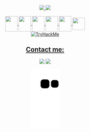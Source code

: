 

<div align="center">
  <a href="https://github.com/vanysai">
<img height="150em" src="https://github-readme-stats.vercel.app/api?username=vanysai&show_icons=true&theme=omni"/>
  <img height="150em" src="https://github-readme-stats.vercel.app/api/top-langs/?username=vanysai&layout=compact&langs_count=7&theme=omni"/>
</div>

<div align='center'> <br>

 <img align="center" height="50" width="40" src="https://cdn.jsdelivr.net/gh/devicons/devicon/icons/html5/html5-original.svg" />
 <img align="center" height="50" width="40" src="https://cdn.jsdelivr.net/gh/devicons/devicon/icons/css3/css3-original.svg" />
 <img align="center" height="50" width="40" src="https://cdn.jsdelivr.net/gh/devicons/devicon/icons/react/react-original.svg" />
 <img align="center" height="50" width="40" src="https://cdn.jsdelivr.net/gh/devicons/devicon/icons/javascript/javascript-original.svg" />
<!--  <img align="center" height="50" width="40" src="https://cdn.jsdelivr.net/gh/devicons/devicon/icons/python/python-original.svg" /> -->
 <img align="center" height="50" width="40" src="https://cdn.jsdelivr.net/gh/devicons/devicon/icons/linux/linux-original.svg" />
 <img align="center" height="40" width="40" src="https://avatars.githubusercontent.com/u/4604537?s=200&v=4" />
<br>
  <img src="https://tryhackme-badges.s3.amazonaws.com/vanysai.png" alt="TryHackMe">





 
 
## Contact me:
  <div>
<a href = "mailto:jaizamsf@gmail.com"><img src="https://img.shields.io/badge/Gmail-D14836?style=for-the-badge&logo=gmail&logoColor=black" target="_blank"></a>
<a href="https://www.linkedin.com/in/jaiza-freire-vn" target="_blank"><img src="https://img.shields.io/badge/-LinkedIn-%230077B5?style=for-the-badge&logo=linkedin&logoColor=black" target="_blank"></a>   

</div>
  
![Snake animation](https://github.com/vanysai/vanysai/blob/output/github-contribution-grid-snake.svg)

